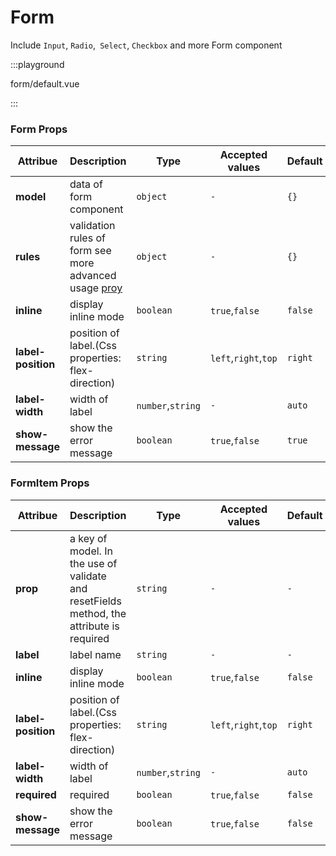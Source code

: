 # Form

Include `Input`, `Radio`,` Select`, `Checkbox` and more Form component

:::playground

form/default.vue

:::

### Form Props

| Attribue           | Description                                                                                  | Type              | Accepted values      | Default |
| ------------------ | -------------------------------------------------------------------------------------------- | ----------------- | -------------------- | ------- |
| **model**          | data of form component                                                                       | `object`          | `-`                  | `{}`    |
| **rules**          | validation rules of form see more advanced usage [proy](https://github.com/fay-org/validate) | `object`          | `-`                  | `{}`    |
| **inline**         | display inline mode                                                                          | `boolean`         | `true`,`false`       | `false` |
| **label-position** | position of label.(Css properties: flex-direction)                                           | `string`          | `left`,`right`,`top` | `right` |
| **label-width**    | width of label                                                                               | `number`,`string` | `-`                  | `auto`  |
| **show-message**   | show the error message                                                                       | `boolean`         | `true`,`false`       | `true`  |

### FormItem Props

| Attribue           | Description                                                                              | Type              | Accepted values      | Default |
| ------------------ | ---------------------------------------------------------------------------------------- | ----------------- | -------------------- | ------- |
| **prop**           | a key of model. In the use of validate and resetFields method, the attribute is required | `string`          | `-`                  | `-`     |
| **label**          | label name                                                                               | `string`          | `-`                  | `-`     |
| **inline**         | display inline mode                                                                      | `boolean`         | `true`,`false`       | `false` |
| **label-position** | position of label.(Css properties: flex-direction)                                       | `string`          | `left`,`right`,`top` | `right` |
| **label-width**    | width of label                                                                           | `number`,`string` | `-`                  | `auto`  |
| **required**       | required                                                                                 | `boolean`         | `true`,`false`       | `false` |
| **show-message**   | show the error message                                                                   | `boolean`         | `true`,`false`       | `false` |
